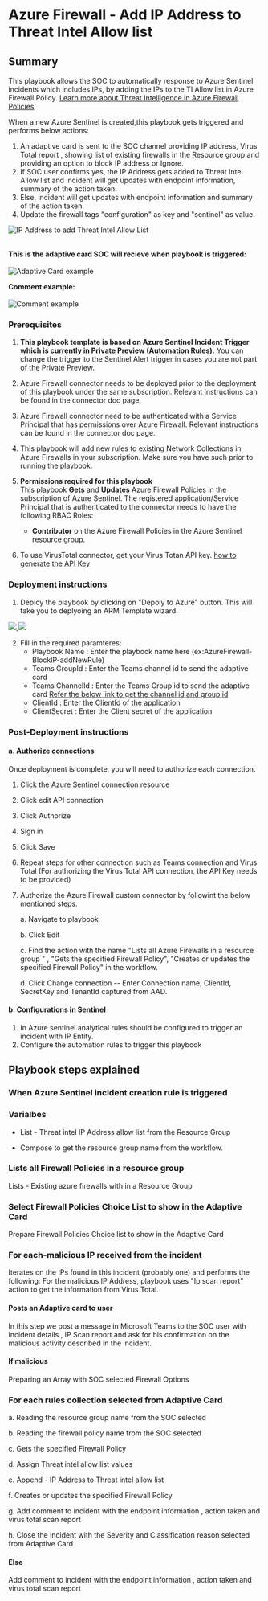 # Azure Firewall - Add IP Address to Threat Intel Allow list

 ## Summary

This playbook allows the SOC to automatically response to Azure Sentinel incidents which includes IPs, by adding the IPs to the TI Allow list in Azure Firewall Policy.
 [Learn more about Threat Intelligence in Azure Firewall Policies](https://docs.microsoft.com/en-us/azure/firewall/threat-intel)


When a new Azure Sentinel is created,this playbook gets triggered and performs below actions:
1.  An adaptive card is sent to the SOC channel providing IP address, Virus Total report , showing list of existing firewalls in the Resource group and providing an option to block IP address or Ignore.
2. If SOC user confirms yes, the IP Address gets added to Threat Intel Allow list and incident will get updates with endpoint information, summary of the action taken.
3. Else, incident will get updates with endpoint information and summary of the action taken. 
4. Update the firewall tags "configuration" as key and "sentinel" as value.

![IP Address to add Threat Intel Allow List](./designerScreenShot.PNG)<br><br>

**This is the adaptive card SOC will recieve when playbook is triggered:**<br><br>
![Adaptive Card example](./AdaptiveCard.jpg)

**Comment example:**<br><br>
![Comment example](./Incident_Comment.png)

### Prerequisites 
1. **This playbook template is based on Azure Sentinel Incident Trigger which is currently in Private Preview (Automation Rules).** You can change the trigger to the Sentinel Alert trigger in cases you are not part of the Private Preview.
1. Azure Firewall connector needs to be deployed prior to the deployment of this playbook under the same subscription. Relevant instructions can be found in the connector doc page.
1. Azure Firewall connector need to be authenticated with a Service Principal that has permissions over Azure Firewall. Relevant instructions can be found in the connector doc page.
1. This playbook will add new rules to existing Network Collections in Azure Firewalls in your subscription. Make sure you have such prior to running the playbook. 
1. **Permissions required for this playbook** <br>
This playbook **Gets** and **Updates** Azure Firewall Policies in the subscription of Azure Sentinel. The registered application/Service Principal that is authenticated to the connector needs to have the following RBAC Roles:

	* **Contributor** on the Azure Firewall Policies in the Azure Sentinel resource group.

1. To use VirusTotal connector, get your Virus Totan API key. [ how to generate the API Key](https://developers.virustotal.com/v3.0/reference#getting-started)


### Deployment instructions 
1. Deploy the playbook by clicking on "Depoly to Azure" button. This will take you to deplyoing an ARM Template wizard.

<a href="https://portal.azure.com/#create/Microsoft.Template/uri/https%3A%2F%2Fraw.githubusercontent.com%2FAzure%2FAzure-Sentinel%2Fmaster%2FPlaybooks%2FAzureFirewall%2FAzureFirewall-AddIPtoTIAllowList%2Fazuredeploy.json" target="_blank">
    <img src="https://aka.ms/deploytoazurebutton"/>
</a>

<a href="https://portal.azure.us/#create/Microsoft.Template/uri/https%3A%2F%2Fraw.githubusercontent.com%2FAzure%2FAzure-Sentinel%2Fmaster%2FPlaybooks%2FAzureFirewall%2FAzureFirewall-AddIPtoTIAllowList%2Fazuredeploy.json" target="_blank">
   <img src="https://raw.githubusercontent.com/Azure/azure-quickstart-templates/master/1-CONTRIBUTION-GUIDE/images/deploytoazuregov.png"/>    
</a>



2. Fill in the required paramteres:
    * Playbook Name : Enter the playbook name here (ex:AzureFirewall-BlockIP-addNewRule)
    * Teams GroupId : Enter the Teams channel id to send the adaptive card
    * Teams ChannelId : Enter the Teams Group id to send the adaptive card
    [Refer the below link to get the channel id and group id](https://docs.microsoft.com/en-us/powershell/module/teams/get-teamchannel?view=teams-ps)
    * ClientId : Enter the ClientId of the application
    * ClientSecret : Enter the Client secret of the application

### Post-Deployment instructions 
#### a. Authorize connections
Once deployment is complete, you will need to authorize each connection.
1.	Click the Azure Sentinel connection resource
2.	Click edit API connection
3.	Click Authorize
4.	Sign in
5.	Click Save
6.	Repeat steps for other connection such as Teams connection and Virus Total (For authorizing the Virus Total API connection, the API Key needs to be provided)
7.  Authorize the Azure Firewall custom connector by followint the below mentioned steps.

	  a. Navigate to playbook

      b. Click Edit

      c. Find the action with the name "Lists all Azure Firewalls in a resource group " , "Gets the specified Firewall Policy", "Creates or updates the specified Firewall Policy" in the workflow.

      d. Click Change connection -- Enter Connection name, ClientId, SecretKey and TenantId captured from AAD. 

#### b. Configurations in Sentinel
1. In Azure sentinel analytical rules should be configured to trigger an incident with IP Entity.
2. Configure the automation rules to trigger this playbook

## Playbook steps explained
### When Azure Sentinel incident creation rule is triggered

### Varialbes 

   * List - Threat intel IP Address allow list from the Resource Group

   * Compose to get the resource group name from the workflow.

### Lists all Firewall Policies in a resource group
Lists - Existing azure firewalls with in a Resource Group

### Select Firewall Policies Choice List to show in the Adaptive Card
Prepare Firewall Policies Choice list to show in the Adaptive Card

### For each-malicious IP received from the incident
Iterates on the IPs found in this incident (probably one) and performs the following:
For the malicious IP Address, playbook uses "Ip scan report" action to get the information from Virus Total.
#### Posts an Adaptive card to  user 
In this step we post a message in Microsoft Teams to the SOC user with Incident details , IP Scan report and ask for his confirmation on the malicious activity described in the incident.

#### If malicious
Preparing an Array with SOC selected Firewall Options

### For each rules collection selected from Adaptive Card
 
 a. Reading the resource group name from the SOC selected

 b. Reading the firewall policy name from the SOC selected

 c. Gets the specified Firewall Policy

 d. Assign Threat intel allow list values

 e. Append - IP Address to Threat intel allow list

 f. Creates or updates the specified Firewall Policy

 g. Add comment to incident with the endpoint information , action taken and virus total scan report

 h. Close the incident with the Severity and Classification reason selected from Adaptive Card

#### Else
 Add comment to incident with the endpoint information , action taken and virus total scan report


